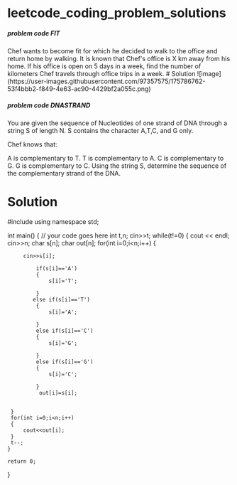 # leetcode_coding_problem_solutions
<h5> problem code FIT </h5>
Chef wants to become fit for which he decided to walk to the office and return home by walking. It is known that Chef's office is X km away from his home.
If his office is open on 5 days in a week, find the number of kilometers Chef travels through office trips in a week.
# Solution
![image](https://user-images.githubusercontent.com/97357575/175786762-53f4bbb2-f849-4e63-ac90-4429bf2a055c.png)

<h5> problem code DNASTRAND </h5>
You are given the sequence of Nucleotides of one strand of DNA through a string S of length N. S contains the character A,T,C, and G only.

Chef knows that:

A is complementary to T.
T is complementary to A.
C is complementary to G.
G is complementary to C.
Using the string S, determine the sequence of the complementary strand of the DNA.

# Solution
#include <iostream>
using namespace std;

int main() {
	// your code goes here
	int t,n;
	cin>>t;
	while(t!=0)
	{
	 cout << endl;
	 cin>>n;
	 char s[n];
	 char out[n];
	 for(int i=0;i<n;i++)
	 {
	    
	     cin>>s[i];
	    
	         if(s[i]=='A')
	         {
	             s[i]='T';
	            
	         }
	        else if(s[i]=='T')
	         {
	             s[i]='A';
	            
	         }
	         else if(s[i]=='C')
	         {
	             s[i]='G';

	         }
	         else if(s[i]=='G')
	         {
	             s[i]='C';

	         }
	          out[i]=s[i];
	    
	    
	 }
	 for(int i=0;i<n;i++)
	 {
	     cout<<out[i];
	 }
	 t--;
	}

	return 0;
}



